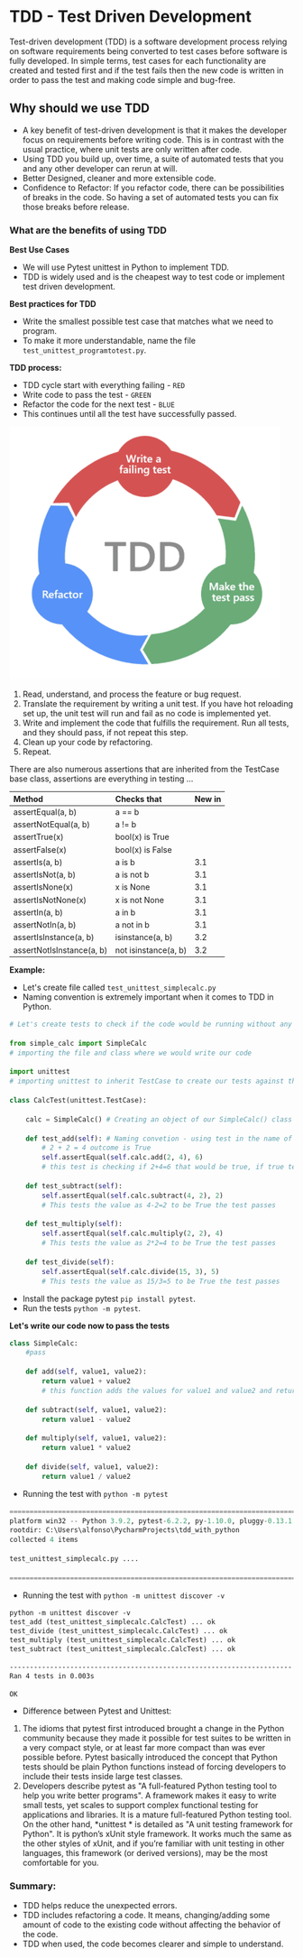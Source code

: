 # TDD - Test Driven Development
Test-driven development (TDD) is a software development process relying on software requirements being converted to test cases before software is fully developed. In simple terms, test cases for each functionality are created and tested first and if the test fails then the new code is written in order to pass the test and making code simple and bug-free.
## Why should we use TDD
- A key benefit of test-driven development is that it makes the developer focus on requirements before writing code. This is in contrast with the usual practice, where unit tests are only written after code.
- Using TDD you build up, over time, a suite of automated tests that you and any other developer can rerun at will.
- Better Designed, cleaner and more extensible code.
- Confidence to Refactor: If you refactor code, there can be possibilities of breaks in the code. So having a set of automated tests you can fix those breaks before release.

### What are the benefits of using TDD

**Best Use Cases**
- We will use Pytest unittest in Python to implement TDD.
- TDD is widely used and is the cheapest way to test code or implement test driven development.

**Best practices for TDD**
- Write the smallest possible test case that matches what we need to program.
- To make it more understandable, name the file `test_unittest_programtotest.py`.
  
**TDD process:**
- TDD cycle start with everything failing - `RED`
- Write code to pass the test - `GREEN`
- Refactor the code for the next test - `BLUE`
- This continues until all the test have successfully passed.

![TDD](https://github.com/alfonso-torres/TDD_with_python/blob/main/TDD.png)
1. Read, understand, and process the feature or bug request.
2. Translate the requirement by writing a unit test. If you have hot reloading set up, the unit test will run and fail as no code is implemented yet.
3. Write and implement the code that fulfills the requirement. Run all tests, and they should pass, if not repeat this step.
4. Clean up your code by refactoring.
5. Repeat.

There are also numerous assertions that are inherited from the TestCase base class, assertions are everything in testing ...

|Method |   Checks that|   New in |
|:---|:---|:---|
|assertEqual(a, b)        | a == b              ||
|assertNotEqual(a, b)     |    a != b              ||  
|assertTrue(x)            |    bool(x) is True     ||  
|assertFalse(x)           |    bool(x) is False    ||  
|assertIs(a, b)           |    a is b             |3.1|
|assertIsNot(a, b)        |    a is not b          |3.1|
|assertIsNone(x)          |    x is None           |3.1|
|assertIsNotNone(x)       |    x is not None       |3.1|
|assertIn(a, b)           |    a in b              |3.1|
|assertNotIn(a, b)        |    a not in b         |3.1|
|assertIsInstance(a, b)   |    isinstance(a, b)    |3.2|
|assertNotIsInstance(a, b)|    not isinstance(a, b)|3.2| 

**Example:**
- Let's create file called `test_unittest_simplecalc.py`
- Naming convention is extremely important when it comes to TDD in Python.

````python
# Let's create tests to check if the code would be running without any errors

from simple_calc import SimpleCalc
# importing the file and class where we would write our code

import unittest
# importing unittest to inherit TestCase to create our tests against the code

class CalcTest(unittest.TestCase):

    calc = SimpleCalc() # Creating an object of our SimpleCalc() class

    def test_add(self): # Naming convetion - using test in the name of our function will let python interpret know that this needs to be tested
        # 2 + 2 = 4 outcome is True
        self.assertEqual(self.calc.add(2, 4), 6)
        # this test is checking if 2+4=6 that would be true, if true test will pass

    def test_subtract(self):
        self.assertEqual(self.calc.subtract(4, 2), 2)
        # This tests the value as 4-2=2 to be True the test passes

    def test_multiply(self):
        self.assertEqual(self.calc.multiply(2, 2), 4)
        # This tests the value as 2*2=4 to be True the test passes

    def test_divide(self):
        self.assertEqual(self.calc.divide(15, 3), 5)
        # This tests the value as 15/3=5 to be True the test passes
````
- Install the package pytest `pip install pytest`.
- Run the tests `python -m pytest`.

**Let's write our code now to pass the tests**
````python
class SimpleCalc:
    #pass

    def add(self, value1, value2):
        return value1 + value2
        # this function adds the values for value1 and value2 and return the result

    def subtract(self, value1, value2):
        return value1 - value2

    def multiply(self, value1, value2):
        return value1 * value2

    def divide(self, value1, value2):
        return value1 / value2

````
- Running the test with `python -m pytest`
````python
========================================================================================================== test session starts ===========================================================================================================
platform win32 -- Python 3.9.2, pytest-6.2.2, py-1.10.0, pluggy-0.13.1
rootdir: C:\Users\alfonso\PycharmProjects\tdd_with_python
collected 4 items                                                                                                                                                                                                                         

test_unittest_simplecalc.py ....                                                                                                                                                                                                    [100%]

=========================================================================================================== 4 passed in 1.15s ============================================================================================================

````  
- Running the test with `python -m unittest discover -v`
````
python -m unittest discover -v
test_add (test_unittest_simplecalc.CalcTest) ... ok
test_divide (test_unittest_simplecalc.CalcTest) ... ok
test_multiply (test_unittest_simplecalc.CalcTest) ... ok
test_subtract (test_unittest_simplecalc.CalcTest) ... ok

----------------------------------------------------------------------
Ran 4 tests in 0.003s

OK
````
- Difference between Pytest and Unittest:
1. The idioms that pytest first introduced brought a change in the Python community because they made it possible for test suites to be written in a very compact style, or at least far more compact than was ever possible before. Pytest basically introduced the concept that Python tests should be plain Python functions instead of forcing developers to include their tests inside large test classes.
2. Developers describe pytest as "A full-featured Python testing tool to help you write better programs". A framework makes it easy to write small tests, yet scales to support complex functional testing for applications and libraries. It is a mature full-featured Python testing tool. On the other hand, *unittest * is detailed as "A unit testing framework for Python". It is python’s xUnit style framework. It works much the same as the other styles of xUnit, and if you’re familiar with unit testing in other languages, this framework (or derived versions), may be the most comfortable for you.

### Summary:
- TDD helps reduce the unexpected errors.
- TDD includes refactoring a code. It means, changing/adding some amount of code to the existing code without affecting the behavior of the code.
- TDD when used, the code becomes clearer and simple to understand.
